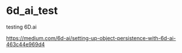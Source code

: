 # 6d_ai_test
testing 6D.ai 



https://medium.com/6d-ai/setting-up-object-persistence-with-6d-ai-463c44e969d4
